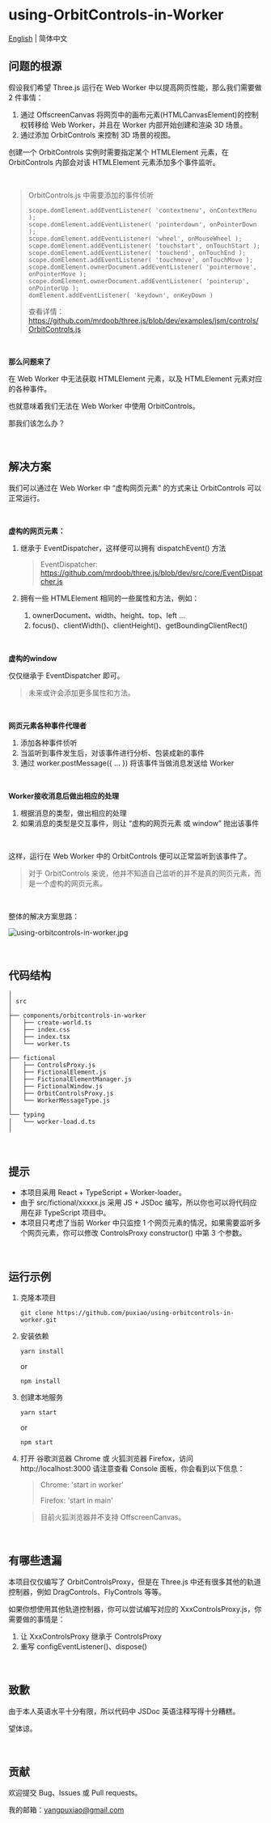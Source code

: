 # using-OrbitControls-in-Worker

[English](https://github.com/puxiao/using-orbitcontrols-in-worker/blob/main/README.md) | 简体中文



## 问题的根源

假设我们希望 Three.js 运行在 Web Worker 中以提高网页性能，那么我们需要做 2 件事情：

1. 通过 OffscreenCanvas 将网页中的画布元素(HTMLCanvasElement)的控制权转移给 Web Worker，并且在 Worker 内部开始创建和渲染 3D 场景。
2. 通过添加 OrbitControls 来控制 3D 场景的视图。

创建一个 OrbitControls 实例时需要指定某个 HTMLElement 元素，在 OrbitControls 内部会对该 HTMLElement 元素添加多个事件监听。



<br>

> OrbitControls.js 中需要添加的事件侦听
>
> ```
> scope.domElement.addEventListener( 'contextmenu', onContextMenu );
> scope.domElement.addEventListener( 'pointerdown', onPointerDown );
> scope.domElement.addEventListener( 'wheel', onMouseWheel );
> scope.domElement.addEventListener( 'touchstart', onTouchStart );
> scope.domElement.addEventListener( 'touchend', onTouchEnd );
> scope.domElement.addEventListener( 'touchmove', onTouchMove );
> scope.domElement.ownerDocument.addEventListener( 'pointermove', onPointerMove );
> scope.domElement.ownerDocument.addEventListener( 'pointerup', onPointerUp );
> domElement.addEventListener( 'keydown', onKeyDown )
> ```
>
> 查看详情：
> https://github.com/mrdoob/three.js/blob/dev/examples/jsm/controls/OrbitControls.js



<br>

**那么问题来了**

在 Web Worker 中无法获取 HTMLElement 元素，以及 HTMLElement 元素对应的各种事件。

也就意味着我们无法在 Web Worker 中使用 OrbitControls。



那我们该怎么办？



<br>

## 解决方案

我们可以通过在 Web Worker 中 “虚构网页元素” 的方式来让 OrbitControls 可以正常运行。



<br>

**虚构的网页元素：**

1. 继承于 EventDispatcher，这样便可以拥有 dispatchEvent() 方法

   > EventDispatcher:
   > https://github.com/mrdoob/three.js/blob/dev/src/core/EventDispatcher.js

2. 拥有一些 HTMLElement 相同的一些属性和方法，例如：

   1. ownerDocument、width、height、top、left ...
   2. focus()、clientWidth()、clientHeight()、getBoundingClientRect()



<br>

**虚构的window**

仅仅继承于 EventDispatcher 即可。

> 未来或许会添加更多属性和方法。



<br>

**网页元素各种事件代理者**

1. 添加各种事件侦听
2. 当监听到事件发生后，对该事件进行分析、包装成新的事件
3. 通过 worker.postMessage({ ... }) 将该事件当做消息发送给 Worker



<br>

**Worker接收消息后做出相应的处理**

1. 根据消息的类型，做出相应的处理
2. 如果消息的类型是交互事件，则让 “虚构的网页元素 或 window” 抛出该事件



<br>

这样，运行在 Web Worker 中的 OrbitControls 便可以正常监听到该事件了。

> 对于 OrbitControls 来说，他并不知道自己监听的并不是真的网页元素，而是一个虚构的网页元素。



<br>

整体的解决方案思路：

![using-orbitcontrols-in-worker.jpg](https://puxiao.com/demo/using-orbitcontrols-in-worker/using-orbitcontrols-in-worker.jpg)

<br>

## 代码结构

```
│
│ src
│
├── components/orbitcontrols-in-worker
│   ├── create-world.ts
│   ├── index.css
│   ├── index.tsx
│   └── worker.ts
│
├── fictional
│   ├── ControlsProxy.js
│   ├── FictionalElement.js
│   ├── FictionalElementManager.js
│   ├── FictionalWindow.js
│   ├── OrbitControlsProxy.js
│   └── WorkerMessageType.js
│
└── typing
│   └── worker-load.d.ts
│
```



<br>

## 提示

* 本项目采用 React + TypeScript + Worker-loader。
* 由于 src/fictional/xxxxx.js 采用 JS + JSDoc 编写，所以你也可以将代码应用在非 TypeScript 项目中。
* 本项目只考虑了当前 Worker 中只监控 1 个网页元素的情况，如果需要监听多个网页元素，你可以修改 ControlsProxy constructor() 中第 3 个参数。



<br>

## 运行示例

1. 克隆本项目

   ```
   git clone https://github.com/puxiao/using-orbitcontrols-in-worker.git
   ```

   

2. 安装依赖

   ```
   yarn install
   ```

   or

   ```
   npm install
   ```

   

3. 创建本地服务

   ```
   yarn start
   ```

   or

   ```
   npm start
   ```

   

4. 打开 谷歌浏览器 Chrome 或 火狐浏览器 Firefox，访问 http://localhost:3000 请注意查看 Console 面板，你会看到以下信息：

   > Chrome: 'start in worker'
   >
   > Firefox: 'start in main'
   
   > 目前火狐浏览器并不支持 OffscreenCanvas。



<br>

## 有哪些遗漏

本项目仅仅编写了 OrbitControlsProxy，但是在 Three.js 中还有很多其他的轨道控制器，例如 DragControls、FlyControls 等等。

如果你想使用其他轨道控制器，你可以尝试编写对应的 XxxControlsProxy.js，你需要做的事情是：

1. 让 XxxControlsProxy 继承于 ControlsProxy
2. 重写 configEventListener()、dispose()



<br>

## 致歉

由于本人英语水平十分有限，所以代码中 JSDoc 英语注释写得十分糟糕。 

望体谅。



<br>

## 贡献

欢迎提交 Bug、Issues 或 Pull requests。

我的邮箱：yangpuxiao@gmail.com